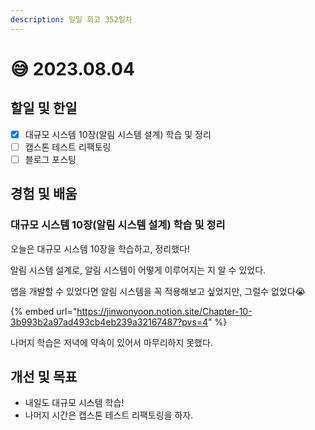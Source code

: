 ```yaml
---
description: 일일 회고 352일차
---
```


# 😅 2023.08.04

## 할일 및 한일&#x20;

* [x] 대규모 시스템 10장(알림 시스템 설계) 학습 및 정리&#x20;
* [ ] 캡스톤 테스트 리팩토링&#x20;
* [ ] 블로그 포스팅&#x20;

## 경험 및 배움&#x20;

### 대규모 시스템 10장(알림 시스템 설계) 학습 및 정리&#x20;

오늘은 대규모 시스템 10장을 학습하고, 정리했다!

알림 시스템 설계로, 알림 시스템이 어떻게 이루어지는 지 알 수 있었다.

앱을 개발할 수 있었다면 알림 시스템을 꼭 적용해보고 싶었지만, 그럴수 없었다😭

{% embed url="https://jinwonyoon.notion.site/Chapter-10-3b993b2a97ad493cb4eb239a32167487?pvs=4" %}

나머지 학습은 저녁에 약속이 있어서 마무리하지 못했다.

## 개선 및 목표&#x20;

* 내일도 대규모 시스템 학습!&#x20;
* 나머지 시간은 캡스톤 테스트 리팩토링을 하자.&#x20;
